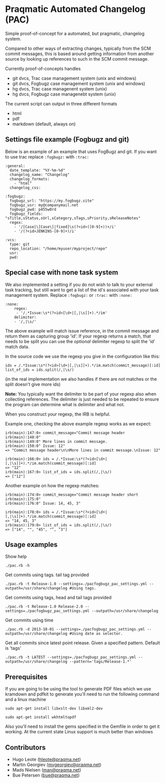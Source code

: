 # Praqmatic Automated Changelog (PAC)

Simple proof-of-concept for a automated, but pragmatic, changelog system.

Compared to other ways of extracting changes, typically from the SCM commit messages, this is based around getting information from another source by looking up references to such in the SCM commit message.

Currently proof-of-concepts handles

* git dvcs, Trac case management system (unix and windows)
* git dvcs, Fogbugz case management system (unix and windows)
* hg dvcs, Trac case managenent system (unix)
* hg dvcs, Fogbugz case managenebt system (unix)

The current script can output in three different formats

* html
* pdf
* markdown (default, always on)

## Settings file example (Fogbugz and git)

Below is an example of an example that uses FogBugz and git. If you want to use trac replace `:fogbugz:` with `:trac:`

    :general:
      date_template: "%Y-%m-%d"
      changelog_name: "Changelog"
      changelog_formats:
        - "html"
      changelog_css:
    
    :fogbugz:
      fogbugz_url: "https://my.fogbugz.site"
      fogbugz_usr: my@companymail.net
      fogbugz_pwd: p455w0rd
      fogbugz_fields: "sTitle,sStatus,sUrl,sCategory,sTags,sPriority,sReleaseNotes"
      regex:
    	- '/[Case|\[Case\]|fixed]\s(?<id>([0-9]+))+/i'
    	- '/(?<id>JENKINS-[0-9]+)/i'
    
    :vcs:
      type: git
      repo_location: "/home/myuser/myproject/repo"
      usr:
      pwd:

## Special case with none task system

We also implemented a setting if you do not wish to talk to your external task tracking, but still want to get a list of the id's associated with your task management system. Replace
`:fogbugz:` or `:trac:` with `:none:`

	:none:
		regex:
		 - '/.*Issue:\s*(?<id>[\d+|[,|\s]]+).*/im'
		delimiter:
		- '/,|\s/'

The above example will match issue reference, in the commit message and return them as capturing group 'id'. If your regexp returns a match, that needs to be split you can use the _optional_ delimiter regexp to split the 'id' match data.

In the source code we use the regexp you give in the configuration like this:

	ids = /.*Issue:\s*(?<id>[\d+|[,|\s]]+).*/im.match(commit_message)[:id]
	list_of_ids = ids.split(/,|\s/)

(in the real implementation we also handles if there are not matches or the split doesn't give more ids)

__Note:__ You typically want the delimiter to be part of your regexp also when collecting references. The delimiter is just needed to be repeated to ensure the program can determine what is delimiter and what not.

When you construct your regexp, the IRB is helpful. 

Example one, checking the above example regexp works as we expect:

	irb(main):147:0> commit_message="Commit message header
	irb(main):148:0" 
	irb(main):149:0" More lines in commit message.
	irb(main):150:0" Issue: 12"
	=> "Commit message header\n\nMore lines in commit message.\nIssue: 12"
	
	irb(main):166:0> ids = /.*Issue:\s*(?<id>[\d+|[,|\s]]+).*/im.match(commit_message)[:id]
	=> "12"
	irb(main):167:0> list_of_ids = ids.split(/,|\s/)
	=> ["12"]

Another example on how the regexp matches:

	irb(main):174:0> commit_message="Commit message header short
	irb(main):175:0" 
	irb(main):176:0" Issue: 14, 45, 3"
	
	irb(main):178:0> ids = /.*Issue:\s*(?<id>[\d+|[,|\s]]+).*/im.match(commit_message)[:id]
	=> "14, 45, 3"
	irb(main):179:0> list_of_ids = ids.split(/,|\s/)
	=> ["14", "", "45", "", "3"]
	

	

## Usage examples
Show help

    ./pac.rb -h
    
Get commits using tags. tail tag provided

    ./pac.rb -t Release-1.0 --settings=./pacfogbugz_pac_settings.yml --outpath=/usr/share/changelog #Using tags.

Get commits using tags, head and tail tags provided

    ./pac.rb -t Release-1.0 Release-2.0 --settings=./pacfogbugz_pac_settings.yml --outpath=/usr/share/changelog

Get commits using time

    ./pac.rb -d 2013-10-01 --settings=./pacfogbugz_pac_settings.yml --outpath=/usr/share/changelog #Using date as selector.
    
Get all commits since latest point release. Given a specified pattern. Default is 'tags'

	./pac.rb -t LATEST --settings=./pacfogbugz_pac_settings.yml --outpath=/usr/share/changelog --pattern='tags/Release-1.*'

## Prerequisites
If you are going to be using the tool to generate PDF files which we use kramdown and pdfkit to generate you'll need to run the following command and a linux machine

`sudo apt-get install libxslt-dev libxml2-dev`

`sudo apt-get install wkhtmltopdf`


Also you'll need to install the gems specified in the Gemfile in order to get it working. At the current state Linux support is much better than windows

## Contributors
* Hugo Leote (hleote@praqma.net)
* Martin Georgiev (mvgeorgiev@praqma.net)
* Mads Nielsen (man@praqma.net)
* Bue Petersen (bue@praqma.net)
